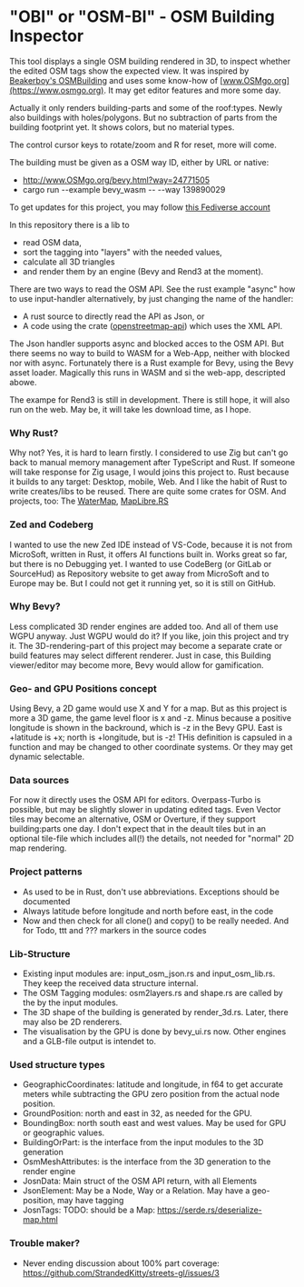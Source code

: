 # "OBI" or "OSM-BI" - OSM Building Inspector

This tool displays a single OSM building rendered in 3D, to inspect whether the edited OSM tags show the expected view. It was inspired by [Beakerboy's OSMBuilding](https://github.com/Beakerboy/OSMBuilding) and uses some know-how of [www.OSMgo.org](https://www.osmgo.org). It may get editor features and more some day.

Actually it only renders building-parts and some of the roof:types. Newly also buildings with holes/polygons. But no subtraction of parts from the building footprint yet. It shows colors, but no material types.

The control cursor keys to rotate/zoom and R for reset, more will come.

The building must be given as a OSM way ID, either by URL or native:
* http://www.OSMgo.org/bevy.html?way=24771505
* cargo run --example bevy_wasm -- --way 139890029

To get updates for this project, you may follow [this Fediverse account](https://en.osm.town/@rust_osm_tb)

In this repository there is a lib to
- read OSM data,
- sort the tagging into "layers" with the needed values,
- calculate all 3D triangles
- and render them by an engine (Bevy and Rend3 at the moment).

There are two ways to read the OSM API. See the rust example "async" how to use input-handler alternatively, by just changing the name of the handler:
- A rust source to directly read the API as Json, or
- A code using the crate ([openstreetmap-api](https://github.com/topics/openstreetmap-api)) which uses the XML API.

The Json handler supports async and blocked acces to the OSM API. But there seems no way to build to WASM for a Web-App, neither with blocked nor with async. Fortunately there is a Rust example for Bevy, using the Bevy asset loader. Magically this runs in WASM and si the web-app, descripted abowe.

The exampe for Rend3 is still in development. There is still hope, it will also run on the web. May be, it will take les download time, as I hope.

### Why Rust?
Why not? Yes, it is hard to learn firstly. I considered to use Zig but can't go back to manual memory management after TypeScript and Rust. If someone will take response for Zig usage, I would joins this project to. Rust because it builds to any target: Desktop, mobile, Web. And I like the habit of Rust to write creates/libs to be reused. There are quite some crates for OSM. And projects, too:
The [WaterMap]( https://en.osm.town/@amapanda),
[MapLibre.RS](https://github.com/maplibre/maplibre-rs)

### Zed and Codeberg
I wanted to use the new Zed IDE instead of VS-Code, because it is not from MicroSoft, written in Rust, it offers AI functions built in. Works great so far, but there is no Debugging yet.
I wanted to use CodeBerg (or GitLab or SourceHud) as Repository website to get away from MicroSoft and to Europe may be. But I could not get it running yet, so it is still on GitHub.

### Why Bevy?
Less complicated 3D render engines are added too. And all of them use WGPU anyway. Just WGPU would do it? If you like, join this project and try it. The 3D-rendering-part of this project may become a separate crate or build features may select different renderer.
Just in case, this Building viewer/editor may become more, Bevy would allow for gamification.

### Geo- and GPU Positions concept
Using Bevy, a 2D game would use X and Y for a map. But as this project is more a 3D game, the game level floor is x and -z. Minus because a positive longitude is shown in the backround, which is -z in the Bevy GPU. East is +latitude is +x; north is +longitude, but is -z! THis definition is capsuled in a function and may be changed to other coordinate systems. Or they may get dynamic selectable.

### Data sources
For now it directly uses the OSM API for editors. Overpass-Turbo is possible, but may be slightly slower in updating edited tags.
Even Vector tiles may become an alternative, OSM or Overture, if they support building:parts one day. I don't expect that in the deault tiles but in an optional tile-file which includes all(!) the details, not needed for "normal" 2D map rendering.

### Project patterns
* As used to be in Rust, don't use abbreviations. Exceptions should be documented
* Always latitude before longitude and north before east, in the code
* Now and then check for all clone() and copy() to be really needed. And for Todo, ttt and ??? markers in the source codes

### Lib-Structure
* Existing input modules are: input_osm_json.rs and input_osm_lib.rs. They keep the received data structure internal.
* The OSM Tagging modules: osm2layers.rs and shape.rs are called by the by the input modules.
* The 3D shape of the building is generated by render_3d.rs. Later, there may also be 2D renderers.
* The visualisation by the GPU is done by bevy_ui.rs now. Other engines and a GLB-file output is intendet to.

### Used structure types
* GeographicCoordinates: latitude and longitude, in f64 to get accurate meters while subtracting the GPU zero position from the actual node position.
* GroundPosition: north and east in 32, as needed for the GPU.
* BoundingBox: north south east and west values. May be used for GPU or geographic values.
* BuildingOrPart: is the interface from the input modules to the 3D generation
* OsmMeshAttributes: is the interface from the 3D generation to the render engine
* JosnData: Main struct of the OSM API return, with all Elements
* JsonElement: May be a Node, Way or a Relation. May have a geo-position, may have tagging
* JosnTags: TODO: should be a Map:  https://serde.rs/deserialize-map.html

### Trouble maker?
* Never ending discussion about 100% part coverage: https://github.com/StrandedKitty/streets-gl/issues/3

<!-- https://docs.github.com/en/get-started/writing-on-github/getting-started-with-writing-and-formatting-on-github/basic-writing-and-formatting-syntax -->
